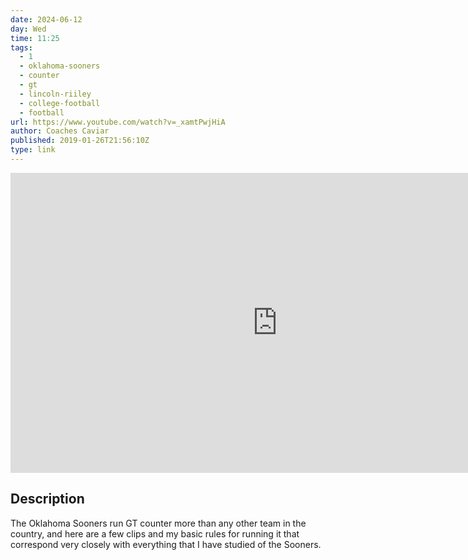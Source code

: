 ```yaml
---
date: 2024-06-12
day: Wed
time: 11:25
tags:
  - 1
  - oklahoma-sooners
  - counter
  - gt
  - lincoln-riiley
  - college-football
  - football
url: https://www.youtube.com/watch?v=_xamtPwjHiA
author: Coaches Caviar
published: 2019-01-26T21:56:10Z
type: link
---
```



<iframe width="854" height="480" src="https://www.youtube.com/embed/_xamtPwjHiA" frameborder="0" allowfullscreen></iframe>

## Description
The Oklahoma Sooners run GT counter more than any other team in the country, and here are a few clips and my basic rules for running it that correspond very closely with everything that I have studied of the Sooners.